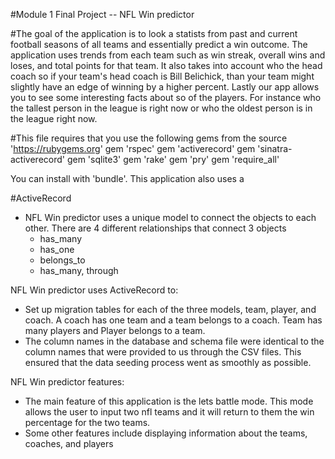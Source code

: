 #Module 1 Final Project -- NFL Win predictor

#The goal of the application is to look a statists from past and current football seasons of all teams and essentially predict a win outcome. The application uses trends from each team such as win streak, overall wins and loses, and total points for that team. It also takes into account who the head coach so if your team's head coach is Bill Belichick, than your team might slightly have an edge of winning by a higher percent. Lastly our app allows you to see some interesting facts about so of the players. For instance who the tallest person in the league is right now or who the oldest person is in the league right now.

#This file requires that you use the following gems from the source 'https://rubygems.org'
  gem 'rspec'
  gem 'activerecord'
  gem 'sinatra-activerecord'
  gem 'sqlite3'
  gem 'rake'
  gem 'pry'
  gem 'require_all'

You can install with 'bundle'. This application also uses a


#ActiveRecord
- NFL Win predictor uses a unique model to connect the objects to each other. There are 4 different relationships that connect 3 objects
  - has_many
  - has_one
  - belongs_to
  - has_many, through

NFL Win predictor uses ActiveRecord to:
- Set up migration tables for each of the three models, team, player, and coach. A coach has one team and a team belongs to a coach. Team has many players and Player belongs to a team.
- The column names in the database and schema file were identical to the column names that were provided to us through the CSV files. This ensured that the data seeding process went as smoothly as possible.

NFL Win predictor features:
- The main feature of this application is the lets battle mode. This mode allows the user to input two nfl teams and it will return to them the win percentage for the two teams.
- Some other features include displaying information about the teams, coaches, and players
